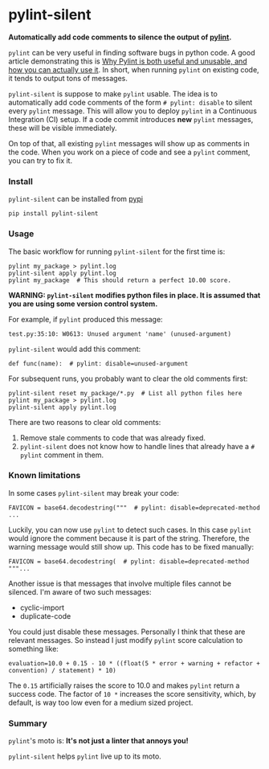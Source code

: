 # pylint-silent
**Automatically add code comments to silence the output of [pylint](https://github.com/PyCQA/pylint).**

`pylint` can be very useful in finding software bugs in python code. A good article demonstrating this is [Why Pylint is both useful and unusable, and how you can actually use it](https://pythonspeed.com/articles/pylint/). In short, when running `pylint` on existing code, it tends to output tons of messages.

`pylint-silent` is suppose to make `pylint` usable. The idea is to automatically add code comments of the form `# pylint: disable` to silent every `pylint` message. This will allow you to deploy `pylint` in a Continuous Integration (CI) setup. If a code commit introduces **new** `pylint` messages, these will be visible immediately.

On top of that, all existing `pylint` messages will show up as comments in the code. When you work on a piece of code and see a `pylint` comment, you can try to fix it.

### Install
`pylint-silent` can be installed from [pypi](https://pypi.org/project/pylint-silent/)
```
pip install pylint-silent
```
### Usage
The basic workflow for running `pylint-silent` for the first time is:
```
pylint my_package > pylint.log
pylint-silent apply pylint.log
pylint my_package  # This should return a perfect 10.00 score.
```
**WARNING: `pylint-silent` modifies python files in place.
It is assumed that you are using some version control system.**

For example, if `pylint` produced this message:
```
test.py:35:10: W0613: Unused argument 'name' (unused-argument)
```

`pylint-silent` would add this comment:
```
def func(name):  # pylint: disable=unused-argument
```

For subsequent runs, you probably want to clear the old comments first:
```
pylint-silent reset my_package/*.py  # List all python files here
pylint my_package > pylint.log
pylint-silent apply pylint.log
```

There are two reasons to clear old comments:
1. Remove stale comments to code that was already fixed.
2. `pylint-silent` does not know how to handle lines that already have a `# pylint` comment in them.

### Known limitations
In some cases `pylint-silent` may break your code:
```
FAVICON = base64.decodestring("""  # pylint: disable=deprecated-method
...
```
Luckily, you can now use `pylint` to detect such cases. In this case `pylint` would ignore the comment because it is part of the string. Therefore, the warning message would still show up. This code has to be fixed manually:
```
FAVICON = base64.decodestring(  # pylint: disable=deprecated-method
"""...
```

Another issue is that messages that involve multiple files cannot be silenced. I'm aware of two such messages:
*  cyclic-import
* duplicate-code

You could just disable these messages. Personally I think that these are relevant messages. So instead I just modify `pylint` score calculation to something like:
```
evaluation=10.0 + 0.15 - 10 * ((float(5 * error + warning + refactor + convention) / statement) * 10)
```
The `0.15` artificially raises the score to 10.0 and makes `pylint` return a success code. The factor of `10 *` increases the score sensitivity, which, by default, is way too low even for a medium sized project.

### Summary
`pylint`'s moto is: **It's not just a linter that annoys you!**

`pylint-silent` helps `pylint` live up to its moto.

